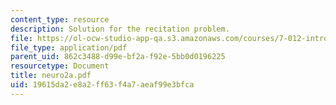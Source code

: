 ```yaml
---
content_type: resource
description: Solution for the recitation problem.
file: https://ol-ocw-studio-app-qa.s3.amazonaws.com/courses/7-012-introduction-to-biology-fall-2004/19615da2e8a2ff63f4a7aeaf99e3bfca_neuro2a.pdf
file_type: application/pdf
parent_uid: 862c3488-d99e-bf2a-f92e-5bb0d0196225
resourcetype: Document
title: neuro2a.pdf
uid: 19615da2-e8a2-ff63-f4a7-aeaf99e3bfca
---
```

